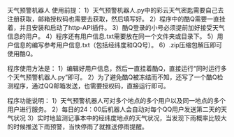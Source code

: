 天气预警机器人 
使用前提：
1）天气预警机器人.py中的彩云天气密匙需要自己去注册获取，邮箱授权码也需要去获取，然后填写好。
2）程序中的酷Q需要一直挂着，并且安装和启动了http-API插件。
3）酷Q登录的小号必须提前加好接受天气信息的用户。
4）程序还有用户信息.txt需要放在同一个文件夹或目录下。
5）用户信息的编写参考用户信息.txt（包括经纬度和QQ号）。
6）.zip压缩包解压即可使用酷Q。

程序使用方法是：
1）编辑好用户信息，然后一直挂着酷Q，直接运行“同时运行多个天气预警机器人.py”即可。
2）为了避免酷Q被冻结而不知，还写了一个酷Q检测程序，通过QQ邮箱发送，也需要授权码，直接运行即可。

程序功能说明：
1）天气预警机器人可对多个地点的多个用户以及同一地点的多个用户进行服务。
2）每日的24：00后机器人会自动对每个QQ用户发送第二天的天气状况
3）实时地监测记事本中的经纬度地点的天气状况，当发现下雨概率比较大的时候推送下雨预警，当快停雨了就推送停雨提醒。
